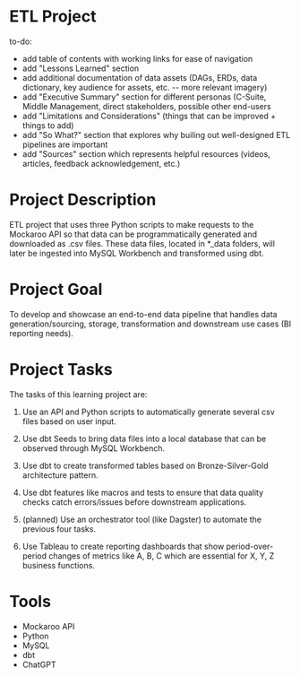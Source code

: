 # ETL Project 

to-do:
- add table of contents with working links for ease of navigation
- add "Lessons Learned" section 
- add additional documentation of data assets (DAGs, ERDs, data dictionary, key audience for assets, etc. -- more relevant imagery) 
- add "Executive Summary" section for different personas (C-Suite, Middle Management, direct stakeholders, possible other end-users
- add "Limitations and Considerations" (things that can be improved + things to add)
- add "So What?" section that explores why builing out well-designed ETL pipelines are important
- add "Sources" section which represents helpful resources (videos, articles, feedback acknowledgement, etc.)
  

# Project Description

ETL project that uses three Python scripts to make requests to the Mockaroo API so that data can be programmatically generated and downloaded as .csv files. These data files, located in *_data folders, will later be ingested into MySQL Workbench and transformed using dbt.

# Project Goal

To develop and showcase an end-to-end data pipeline that handles data generation/sourcing, storage, transformation and downstream use cases (BI reporting needs).

# Project Tasks

The tasks of this learning project are:

1) Use an API and Python scripts to automatically generate several csv files based on user input.
   
2) Use dbt Seeds to bring data files into a local database that can be observed through MySQL Workbench.
   
3) Use dbt to create transformed tables based on Bronze-Silver-Gold architecture pattern.
   
4) Use dbt features like macros and tests to ensure that data quality checks catch errors/issues before downstream applications.
   
5) (planned) Use an orchestrator tool (like Dagster) to automate the previous four tasks.
    
6) Use Tableau to create reporting dashboards that show period-over-period changes of metrics like A, B, C which are essential for X, Y, Z business functions.

# Tools 

- Mockaroo API
- Python 
- MySQL
- dbt
- ChatGPT 
